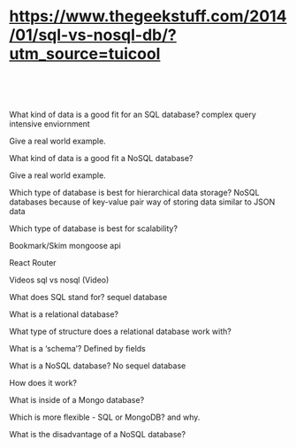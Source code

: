 # https://www.thegeekstuff.com/2014/01/sql-vs-nosql-db/?utm_source=tuicool <br>





<br>
<br>
<br>

What kind of data is a good fit for an SQL database? complex query intensive enviornment<br>

Give a real world example.<br>

What kind of data is a good fit a NoSQL database?<br>

Give a real world example.<br>

Which type of database is best for hierarchical data storage? NoSQL databases because of key-value pair way of storing data similar to JSON data<br>

Which type of database is best for scalability?<br>

Bookmark/Skim
mongoose api

React Router

Videos
sql vs nosql (Video) <br>

What does SQL stand for? sequel database <br>

What is a relational database? <br>

What type of structure does a relational database work with? <br>

What is a ‘schema’? Defined by fields<br>

What is a NoSQL database? No sequel database<br>

How does it work? <br>

What is inside of a Mongo database? <br>

Which is more flexible - SQL or MongoDB? and why. <br>

What is the disadvantage of a NoSQL database? <br>
